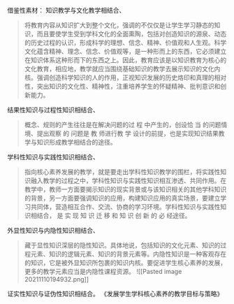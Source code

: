 借鉴性素材：
知识教学与文化教学相结合、
>将教育内容从知识扩大到整个文化，强调的不仅仅是让学生学习静态的知识，而且要使学生受到学科文化的全面熏陶，包括对创造知识的源泉、动态的历史过程的认识，形成科学的理想、信念、精神、价值观和人生观。科学文化蕴含精神、理念、信念、价值观等，是一种形而上的东西，它必须建立在知识体系这种形而下的东西之上。因此，教育应该是以知识教育为核心的文化教育，相应地，教学就应当围绕基础知识的教学去展示知识的文化内核。强调创造科学知识的人的作用，正视知识发展的历史烙印和真理的相对性，突出知识的文化性、精神性，注重培养学生的怀疑精神、批判意识和创新能力。

结果性知识与过程性知识相结合、
>概念、规则的产生往往是在解决问题的过 程 中产生的，创设恰 当 的问题情境、提出观察 的 问题是 教 师进行教 学 设计的前提，也是实现知识结果教学与知识形成教学相结合的途径。

学科性知识与实践性知识相结合、
> 指向核心素养发展的教学，就是要走出学科性知识教学的围栏，将实践性知识融入教学的过程之中，学科性知识与实践性知识相互渗透、共同作用。在教学中，教师一方面要揭示知识的现实背景或与该知识相关的其他学科知识的背景，另一方面要强调知识的应用，构建知识应用的真实场景，要建立学习共同体，营造相互合作、交流、协商的学习环境。学科性知识与实践性知识相结合， 是 实 现 知 识 迁 移 和 知 识 创 新 的 必 经途径。

外显性知识与内隐性知识相结合、
>藏于显性知识深层的隐性知识。具体地说，包括知识的文化元素、知识的过程元素、知识的逻辑元素、知识的背景元素等。内隐性知识是一种客观存在的知识，它是被外显知识所包裹的知识内核。要促进学生核心素养的发展，更多的教学元素应当是内隐性课程资源。
![[Pasted image 20211110194932.png]]

证实性知识与证伪性知识相结合。
《发展学生学科核心素养的教学目标与策略》
